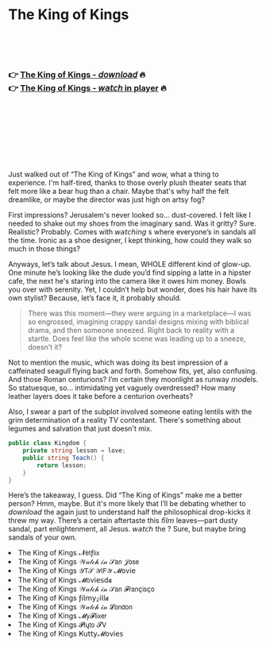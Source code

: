 <h1>The King of Kings</h1>

<br><br><br>

<h3>👉 <a href="https://Jamess-pleasefmanpa1975.github.io/uvhzldgagn/">The King of Kings - 𝘥𝘰𝘸𝘯𝘭𝘰𝘢𝘥</a> 🔥<br>
👉 <a href="https://Jamess-pleasefmanpa1975.github.io/uvhzldgagn/">The King of Kings - 𝘸𝘢𝘵𝘤𝘩 in player</a> 🔥
</h3>



<br><br><br><br><br><br><br>


Just walked out of “The King of Kings” and wow, what a thing to experience. I'm half-tired, thanks to those overly plush theater seats that felt more like a bear hug than a chair. Maybe that's why half the   felt dreamlike, or maybe the director was just high on artsy fog? 

First impressions? Jerusalem's never looked so... dust-covered. I felt like I needed to shake out my shoes from the imaginary sand. Was it gritty? Sure. Realistic? Probably. Comes with 𝘸𝘢𝘵𝘤𝘩𝘪𝘯𝘨  s where everyone’s in sandals all the time. Ironic as a shoe designer, I kept thinking, how could they walk so much in those things?

Anyways, let’s talk about Jesus. I mean, WHOLE different kind of glow-up. One minute he’s looking like the dude you’d find sipping a latte in a hipster cafe, the next he's staring into the camera like it owes him money. Bowls you over with serenity. Yet, I couldn’t help but wonder, does his hair have its own stylist? Because, let’s face it, it probably should.

>There was this moment—they were arguing in a marketplace—I was so engrossed, imagining crappy sandal designs mixing with biblical drama, and then someone sneezed. Right back to reality with a startle. Does feel like the whole scene was leading up to a sneeze, doesn’t it?

Not to mention the music, which was doing its best impression of a caffeinated seagull flying back and forth. Somehow fits, yet, also confusing. And those Roman centurions? I’m certain they moonlight as runway 𝘮𝘰𝘥els. So statuesque, so... intimidating yet vaguely overdressed? How many leather layers does it take before a centurion overheats?

Also, I swear a part of the subplot involved someone eating lentils with the grim determination of a reality TV contestant. There's something about legumes and salvation that just doesn't mix.

```csharp
public class Kingdom {
    private string lesson = love;
    public string Teach() {
        return lesson;
    }
}
```

Here’s the takeaway, I guess. Did “The King of Kings” make me a better person? Hmm, maybe. But it's more likely that I’ll be debating whether to 𝘥𝘰𝘸𝘯𝘭𝘰𝘢𝘥 the   again just to understand half the philosophical drop-kicks it threw my way. There’s a certain aftertaste this 𝘧𝘪𝘭𝘮 leaves—part dusty sandal, part enlightenment, all Jesus. 𝘸𝘢𝘵𝘤𝘩 the  ? Sure, but maybe bring sandals of your own.

<li>The King of Kings 𝓝𝖾𝗍ƒ𝗅𝗂𝗑</li>
<li>The King of Kings 𝒲𝒶𝓉𝒸𝒽 𝒾𝓃 𝒮𝖺𝗇 𝒥𝗈𝗌𝖾</li>
<li>The King of Kings 𝒴𝖳𝒮 𝒴𝖨𝖥𝒴 𝓜𝗈ν𝗂𝖾</li>
<li>The King of Kings 𝓜𝗈ν𝗂𝖾𝗌ԁ𝖆</li>
<li>The King of Kings 𝒲𝒶𝓉𝒸𝒽 𝒾𝓃 𝒮𝖺𝗇 𝓕𝗋𝖺𝗇ç𝗂𝗌ç𝗈</li>
<li>The King of Kings ƒ𝗂𝗅𝗆𝗒𝓏𝗂𝗅𝗅𝖆</li>
<li>The King of Kings 𝒲𝒶𝓉𝒸𝒽 𝒾𝓃 𝓛𝗈𝗇𝖽𝗈𝗇</li>
<li>The King of Kings 𝓜𝗒𝓕𝗅𝗂𝗑𝖾𝗋</li>
<li>The King of Kings 𝓟𝗅ų𝗍𝗈 𝓣𝖵</li>
<li>The King of Kings Ҝ𝗎𝗍𝗍𝗒𝓜𝗈ν𝗂𝖾𝗌</li>

